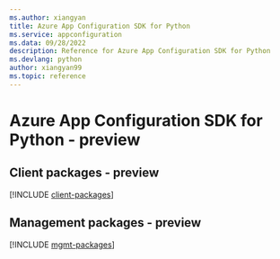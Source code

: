 ```yaml
---
ms.author: xiangyan
title: Azure App Configuration SDK for Python
ms.service: appconfiguration
ms.data: 09/28/2022
description: Reference for Azure App Configuration SDK for Python
ms.devlang: python
author: xiangyan99
ms.topic: reference
---
```

# Azure App Configuration SDK for Python - preview

## Client packages - preview
[!INCLUDE [client-packages](app-configuration-client-index.md)]
## Management packages - preview
[!INCLUDE [mgmt-packages](app-configuration-mgmt-index.md)]